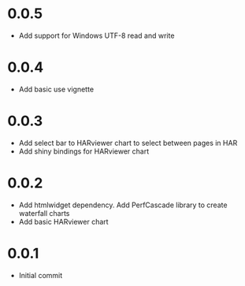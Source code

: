 # 0.0.5
* Add support for Windows UTF-8 read and write

# 0.0.4
* Add basic use vignette

# 0.0.3
* Add select bar to HARviewer chart to select between pages in HAR
* Add shiny bindings for HARviewer chart

# 0.0.2
* Add htmlwidget dependency. Add PerfCascade library to create waterfall charts
* Add basic HARviewer chart


# 0.0.1
* Initial commit
